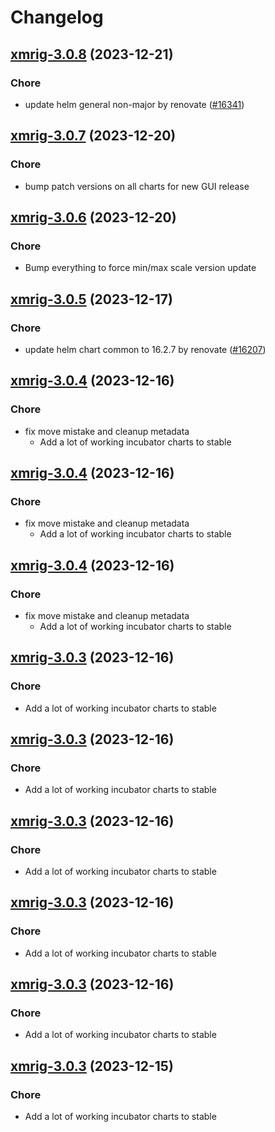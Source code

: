 # Changelog



## [xmrig-3.0.8](https://github.com/truecharts/charts/compare/xmrig-3.0.7...xmrig-3.0.8) (2023-12-21)

### Chore

- update helm general non-major by renovate ([#16341](https://github.com/truecharts/charts/issues/16341))
  
  


## [xmrig-3.0.7](https://github.com/truecharts/charts/compare/xmrig-3.0.6...xmrig-3.0.7) (2023-12-20)

### Chore

- bump patch versions on all charts for new GUI release
  
  


## [xmrig-3.0.6](https://github.com/truecharts/charts/compare/xmrig-3.0.5...xmrig-3.0.6) (2023-12-20)

### Chore

- Bump everything to force min/max scale version update
  
  


## [xmrig-3.0.5](https://github.com/truecharts/charts/compare/xmrig-3.0.4...xmrig-3.0.5) (2023-12-17)

### Chore

- update helm chart common to 16.2.7 by renovate ([#16207](https://github.com/truecharts/charts/issues/16207))
  
  


## [xmrig-3.0.4](https://github.com/truecharts/charts/compare/xmrig-2.0.12...xmrig-3.0.4) (2023-12-16)

### Chore

- fix move mistake and cleanup metadata
  - Add a lot of working incubator charts to stable
  
  


## [xmrig-3.0.4](https://github.com/truecharts/charts/compare/xmrig-2.0.12...xmrig-3.0.4) (2023-12-16)

### Chore

- fix move mistake and cleanup metadata
  - Add a lot of working incubator charts to stable
  
  


## [xmrig-3.0.4](https://github.com/truecharts/charts/compare/xmrig-2.0.12...xmrig-3.0.4) (2023-12-16)

### Chore

- fix move mistake and cleanup metadata
  - Add a lot of working incubator charts to stable
  
  


## [xmrig-3.0.3](https://github.com/truecharts/charts/compare/xmrig-2.0.12...xmrig-3.0.3) (2023-12-16)

### Chore

- Add a lot of working incubator charts to stable
  
  


## [xmrig-3.0.3](https://github.com/truecharts/charts/compare/xmrig-2.0.12...xmrig-3.0.3) (2023-12-16)

### Chore

- Add a lot of working incubator charts to stable
  
  


## [xmrig-3.0.3](https://github.com/truecharts/charts/compare/xmrig-2.0.12...xmrig-3.0.3) (2023-12-16)

### Chore

- Add a lot of working incubator charts to stable
  
  


## [xmrig-3.0.3](https://github.com/truecharts/charts/compare/xmrig-2.0.12...xmrig-3.0.3) (2023-12-16)

### Chore

- Add a lot of working incubator charts to stable
  
  


## [xmrig-3.0.3](https://github.com/truecharts/charts/compare/xmrig-2.0.12...xmrig-3.0.3) (2023-12-16)

### Chore

- Add a lot of working incubator charts to stable
  
  


## [xmrig-3.0.3](https://github.com/truecharts/charts/compare/xmrig-2.0.12...xmrig-3.0.3) (2023-12-15)

### Chore

- Add a lot of working incubator charts to stable
  
  
